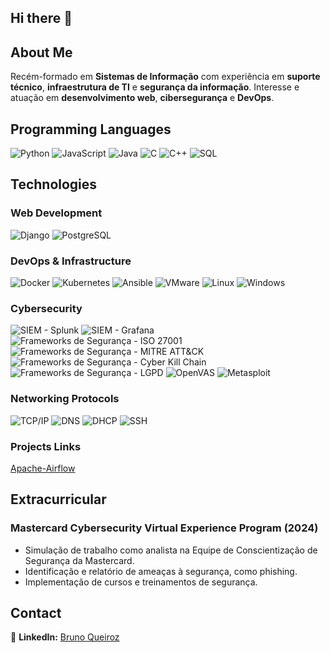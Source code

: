 ## Hi there 👋

## About Me

Recém-formado em **Sistemas de Informação** com experiência em **suporte técnico**, **infraestrutura de TI** e **segurança da informação**. Interesse e atuação em **desenvolvimento web**, **cibersegurança** e **DevOps**.

## Programming Languages

![Python](https://img.shields.io/badge/-Python-000?&logo=Python)
![JavaScript](https://img.shields.io/badge/-JavaScript-000?&logo=JavaScript)
![Java](https://img.shields.io/badge/-Java-000?&logo=Java)
![C](https://img.shields.io/badge/-C-000?&logo=C)
![C++](https://img.shields.io/badge/-C++-000?&logo=c%2b%2b&logoColor=00599C)
![SQL](https://img.shields.io/badge/-SQL-000?&logo=MySQL)

## Technologies

### Web Development

![Django](https://img.shields.io/badge/-Django-000?&logo=Django)
![PostgreSQL](https://img.shields.io/badge/-PostgreSQL-000?&logo=PostgreSQL)

### DevOps & Infrastructure

![Docker](https://img.shields.io/badge/-Docker-000?&logo=Docker)
![Kubernetes](https://img.shields.io/badge/-Kubernetes-000?&logo=Kubernetes)
![Ansible](https://img.shields.io/badge/-Ansible-000?&logo=Ansible)
![VMware](https://img.shields.io/badge/-VMware-000?&logo=VMware)
![Linux](https://img.shields.io/badge/-Linux-000?&logo=Linux)
![Windows](https://img.shields.io/badge/-Windows-000?&logo=Windows)

### Cybersecurity

![SIEM - Splunk](https://img.shields.io/badge/-Splunk-000?&logo=Splunk)
![SIEM - Grafana](https://img.shields.io/badge/-Grafana-000?&logo=Grafana)
![Frameworks de Segurança - ISO 27001](https://img.shields.io/badge/-ISO%2027001-000?&logo=Security)
![Frameworks de Segurança - MITRE ATT&CK](https://img.shields.io/badge/-MITRE%20ATT&CK-000?&logo=Security)
![Frameworks de Segurança - Cyber Kill Chain](https://img.shields.io/badge/-Cyber%20Kill%20Chain-000?&logo=Security)
![Frameworks de Segurança - LGPD](https://img.shields.io/badge/-LGPD-000?&logo=Security)
![OpenVAS](https://img.shields.io/badge/-OpenVAS-000?&logo=Security)
![Metasploit](https://img.shields.io/badge/-Metasploit-000?&logo=Security)

### Networking Protocols

![TCP/IP](https://img.shields.io/badge/-TCP/IP-000?&logo=Network)
![DNS](https://img.shields.io/badge/-DNS-000?&logo=Network)
![DHCP](https://img.shields.io/badge/-DHCP-000?&logo=Network)
![SSH](https://img.shields.io/badge/-SSH-000?&logo=Network)

### Projects Links

[Apache-Airflow](https://github.com/wtnhrr/Apache-Airflow/)

## Extracurricular
### Mastercard Cybersecurity Virtual Experience Program (2024)
- Simulação de trabalho como analista na Equipe de Conscientização de Segurança da Mastercard.
- Identificação e relatório de ameaças à segurança, como phishing.
- Implementação de cursos e treinamentos de segurança.

## Contact
🔗 **LinkedIn:** [Bruno Queiroz](https://www.linkedin.com/in/bruno-queiroz-50417a192/)  
